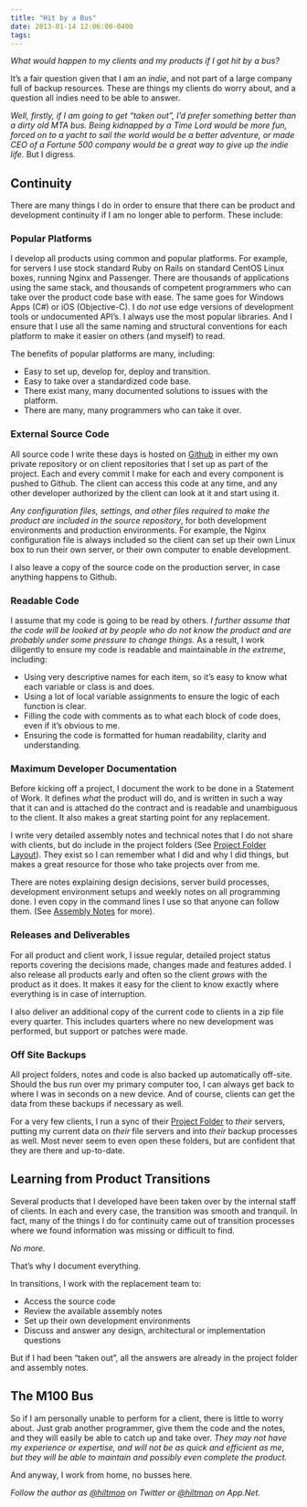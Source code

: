 ```yaml
---
title: "Hit by a Bus"
date: 2013-01-14 12:06:00-0400
tags: 
---
```


*What would happen to my clients and my products if I got hit by a bus?*

It’s a fair question given that I am an *indie*, and not part of a large company full of backup resources. These are things my clients do worry about, and a question all indies need to be able to answer.

*Well, firstly, if I am going to get “taken out”, I’d prefer something better than a dirty old MTA bus. Being kidnapped by a Time Lord would be more fun, forced on to a yacht to sail the world would be a better adventure, or made CEO of a Fortune 500 company would be a great way to give up the indie life.* But I digress.

## Continuity

There are many things I do in order to ensure that there can be product and development continuity if I am no longer able to perform. These include:

### Popular Platforms

I develop all products using common and popular platforms. For example, for servers I use stock standard Ruby on Rails on standard CentOS Linux boxes, running Nginx and Passenger. There are thousands of applications using the same stack, and thousands of competent programmers who can take over the product code base with ease. The same goes for Windows Apps (C#) or iOS (Objective-C). I do *not* use edge versions of development tools or undocumented API’s. I always use the most popular libraries. And I ensure that I use all the same naming and structural conventions for each platform to make it easier on others (and myself) to read.

The benefits of popular platforms are many, including:

* Easy to set up, develop for, deploy and transition.
* Easy to take over a standardized code base.
* There exist many, many documented solutions to issues with the platform.
* There are many, many programmers who can take it over.

### External Source Code

All source code I write these days is hosted on [Github](http://www.github.com) in either my own private repository or on client repositories that I set up as part of the project. Each and every commit I make for each and every component is pushed to Github. The client can access this code at any time, and any other developer authorized by the client can look at it and start using it.

*Any configuration files, settings, and other files required to make the product are included in the source repository*, for both development environments and production environments. For example, the Nginx configuration file is always included so the client can set up their own Linux box to run their own server, or their own computer to enable development.

I also leave a copy of the source code on the production server, in case anything happens to Github.

### Readable Code

I assume that my code is going to be read by others. *I further assume that the code will be looked at by people who do not know the product and are probably under some pressure to change things.* As a result, I work diligently to ensure my code is readable and maintainable *in the extreme*, including:

* Using very descriptive names for each item, so it’s easy to know what each variable or class is and does.
* Using a lot of local variable assignments to ensure the logic of each function is clear.
* Filling the code with comments as to what each block of code does, even if it’s obvious to me.
* Ensuring the code is formatted for human readability, clarity and understanding.

### Maximum Developer Documentation

Before kicking off a project, I document the work to be done in a Statement of Work. It defines *what* the product will do, and is written in such a way that it can and is attached do the contract and is readable and unambiguous to the client. It also makes a great starting point for any replacement.

I write very detailed assembly notes and technical notes that I do not share with clients, but do include in the project folders (See [Project Folder Layout](https://hiltmon.com/blog/2012/06/30/project-folder-layout/)). They exist so I can remember what I did and why I did things, but makes a great resource for those who take projects over from me.

There are notes explaining design decisions, server build processes, development environment setups and weekly notes on all programming done. I even copy in the command lines I use so that anyone can follow them. (See [Assembly Notes](https://hiltmon.com/blog/2013/01/03/assembly-notes/) for more).

### Releases and Deliverables

For all product and client work, I issue regular, detailed project status reports covering the decisions made, changes made and features added. I also release all products early and often so the client *grows* with the product as it does. It makes it easy for the client to know exactly where everything is in case of interruption.

I also deliver an additional copy of the current code to clients in a zip file every quarter. This includes quarters where no new development was performed, but support or patches were made.

### Off Site Backups

All project folders, notes and code is also backed up automatically off-site. Should the bus run over my primary computer too, I can always get back to where I was in seconds on a new device. And of course, clients can get the data from these backups if necessary as well.

For a very few clients, I run a sync of their [Project Folder](https://hiltmon.com/blog/2012/06/30/project-folder-layout/) to *their* servers, putting my current data on *their* file servers and into *their* backup processes as well. Most never seem to even open these folders, but are confident that they are there and up-to-date.

## Learning from Product Transitions

Several products that I developed have been taken over by the internal staff of clients. In each and every case, the transition was smooth and tranquil. In fact, many of the things I do for continuity came out of transition processes where we found information was missing or difficult to find.

*No more.*

That’s why I document everything.

In transitions, I work with the replacement team to:

* Access the source code
* Review the available assembly notes
* Set up their own development environments
* Discuss and answer any design, architectural or implementation questions

But if I had been “taken out”, all the answers are already in the project folder and assembly notes.

## The M100 Bus

So if I am personally unable to perform for a client, there is little to worry about. Just grab another programmer, give them the code and the notes, and they will easily be able to catch up and take over. *They may not have my experience or expertise, and will not be as quick and efficient as me, but they will be able to maintain and possibly even complete the product.*

And anyway, I work from home, no busses here.

*Follow the author as [@hiltmon](http://twitter.com/hiltmon) on Twitter or [@hiltmon](http://alpha.app.net/hiltmon) on App.Net.*
